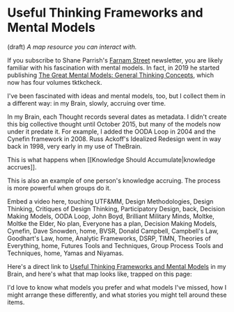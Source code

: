 # Useful Thinking Frameworks and Mental Models
(draft) 
*A map resource you can interact with.*

If you subscribe to Shane Parrish's [Farnam Street](https://fs.blog/) newsletter, you are likely familiar with his fascination with mental models. In fact, in 2019 he started publishing [The Great Mental Models: General Thinking Concepts](https://www.amazon.com/gp/product/B07P79P8ST/jerrymichalskisr), which now has four volumes tktkcheck. 

I've been fascinated with ideas and mental models, too, but I collect them in a different way: in my Brain, slowly, accruing over time. 

In my Brain, each Thought records several dates as metadata. I didn't create this big collective thought until October 2015, but many of the models now under it predate it. For example, I added the OODA Loop in 2004 and the Cynefin framework in 2008. Russ Ackoff's Idealized Redesign went in way back in 1998, very early in my use of TheBrain. 

This is what happens when [[Knowledge Should Accumulate|knowledge accrues]]. 

This is also an example of one person's knowledge accruing. The process is more powerful when groups do it. 

Embed a video here, touching UTF&MM, Design Methodologies, Design Thinking, Critiques of Design Thinking, Participatory Design, back, Decision Making Models, OODA Loop, John Boyd, Brilliant Military Minds, Moltke, Moltke the Elder, No plan, Everyone has a plan, Decision Making Models, Cynefin, Dave Snowden, home, BVSR, Donald Campbell, Campbell's Law, Goodhart's Law, home, Analytic Frameworks, DSRP, TIMN, Theories of Everything, home, Futures Tools and Techniques, Group Process Tools and Techniques, home, Yamas and Niyamas. 

Here's a direct link to [Useful Thinking Frameworks and Mental Models]() in my Brain, and here's what that map looks like, trapped on this page: 

I'd love to know what models you prefer and what models I've missed, how I might arrange these differently, and what stories you might tell around these items. 